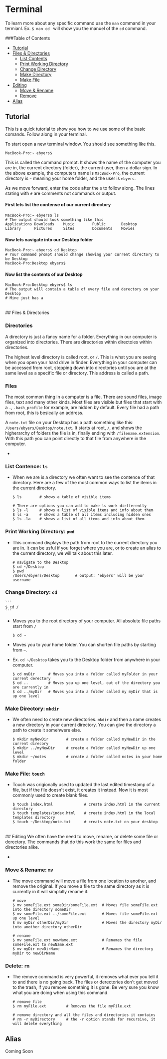 # Terminal
To learn more about any specific command use the ```man``` command in your termianl. Ex. ```$ man cd ``` will show you the manuel of the ```cd``` command.

###Table of Contents
* [Tutorial](#tutorial)
* [Files & Directories](#files--directories)
	* [List Contents](#list-contents-ls)
	* [Print Working Directory](#print-working-directory-pwd)
	* [Change Directory](#change-directory-cd)
	* [Make Directory](#make-directory-mkdir)
	* [Make File](#make-file-touch)
* [Editing](#editing)
	* [Move & Rename](#move--rename-mv)
	* [Remove](#remove-rm)
* [Alias](#alias)

## Tutorial
This is a quick tutorial to show you how to we use some of the basic comands. Follow along in your terminal. 

To start open a new terminal window. You should see something like this.

``` 
MacBook-Pro:~ ebyers$
```

This is called the command prompt. It shows the name of the computer you are in, the current directory (folder), the current user, then a dollar sign. In the above example, the computers name is ```MacBook-Pro```, the current directory is ```~``` meaning your home folder, and the user is ```ebyers```.

As we move forward, enter the code after the ```$``` to follow along. The lines stating with ```#``` are comments not commands or output.

#### First lets list the contense of our current directory
```
MacBook-Pro:~ ebyers$ ls
# The output should look something like this
Applications Downloads    Music        Public       Desktop      
Library      Pictures     Sites        Documents    Movies
```
#### Now lets navigate into our Desktop folder
```
MacBook-Pro:~ ebyers$ cd Desktop
# Your command prompt should change showing your current directory to be Desktop
MacBook-Pro:Desktop ebyers$
```
#### Now list the contents of our Desktop
```
MacBook-Pro:Desktop ebyers$ ls
# The output will contain a table of every file and derectory on your Desktop
# Mine just has a
```


<br>
## Files & Directories

### Directories
A directory is just a fancy name for a folder. Everything in our computer is organized into directories. There are directories within directoies within directories.

The highest level directory is called root, or ```/```. This is what you are seeing when you open your hard drive in finder. Everything in your computer can be accessed from root, stepping down into directories until you are at the same level as a specific file or directory. This address is called a path.

### Files
The most common thing in a computer is a file. There are sound files, image files, text and many other kinds. Most files are visible but files that start with a ```.```, 	```.bash_profile``` for example, are hidden by default. Every file had a path from root, this is besically an address.

A ```note.txt``` file on your Desktop has a path something like this: ```/Users/ebyers/Desktop/note.txt```. It starts at root, ```/```, and shows the higherarchy of folders the file is in, finally ending with ```/filename.extension```. With this path you can point directly to that file from anywhere in the computer.


-
### List Contence: ```ls```
* When we are is a directory we often want to see the contence of that directory. Here are a few of the most common ways to list the items in the current directory.

	```
	$ ls		# shows a table of visible items
	
	# There are options you can add to make ls work dirfferently
	$ ls -l		# shows a list of visible items and info about them
	$ ls -a		# shows a table of all items including hidden ones
	$ ls -la	# shows a list of all items and info about them
	```

### Print Working Directory: ```pwd```
* This command displays the path from root to the current directory you are in. It can be usful if you forget where you are, or to create an alias to the current directory, we will talk about this later.

	```
	# navigate to the Desktop
	$ cd ~/Desktop
	$ pwd
	/Users/ebyers/Desktop		# output: 'ebyers' will be your username
	```

### Change Directory: ```cd```
	``` 
	$ cd / 
	```
* Moves you to the root directory of your computer. All absolute file paths start from ```/```

	```
	$ cd ~
	```
* Moves you to your home folder. You can shorten file paths by starting from ```~```.
* Ex. ```cd ~/Desktop``` takes you to the Desktop folder from anywhere in your computer.

	```
	$ cd myDir 		# Moves you into a folder called myFolder in your current derectory
	$ cd ..			# Moves you up one level, out of the directory you are currently in
	$ cd ../myDir	# Moves you into a folder called my myDir that is up one level
	```

### Make Directory: ```mkdir```
* We often need to create new directories. ```mkdir``` and then a name creates a new directory in your current directory. You can give the directory a path to create it somehwere else. 

	```
	$ mkdir myNewDir 		# create a folder called myNewDir in the current direcory
	$ mkdir ../myNewDir		# create a folder called myNewDir up one level
	$ mkdir ~/notes			# create a folder called notes in your home folder
	```

### Make File: ```touch```
* Touch was origionally used to updated the last edited timestamp of a file, but if the file doesn't exist, it creates it instead. Now it is most commonly used to create blank files.

	```
	$ touch index.html				# create index.html in the current directory
	$ touch templates/index.html 	# create index.html in the local templates directory
	$ touch ~/Desktop/note.txt		# creats note.txt on your desktop
	```

<br>
## Editing
We often have the need to move, rename, or delete some file or derectory. The commands that do this work the same for files and directories alike.

-

### Move & Rename: ```mv```
* The move command will move a file from one location to another, and remove the original. If you move a file to the same directory as it is currently in it will simplally rename it.

	```
	# move
	$ mv someFile.ext someDir/someFile.ext	# Moves file someFile.ext into the directory someDir
	$ mv someFile.ext ../someFile.ext		# Moves file someFile.ext up one level
	$ mv myDir otherDir/myDir				# Moves the directory myDir into another directory otherDir
	
	# rename
	$ mv someFile.ext newName.ext			# Renames the file someFile.ext to newName.ext
	$ mv myDir newDirName 					# Renames the directory myDir to newDirName
	```


### Delete: ```rm``` 
* The remove command is very powerful, it removes what ever you tell it to and there is no going back. The files or derectories don't get moved to the trash, if you remove something it is gone. Be very sure you know what you are doing when using this command.

	```
	# remove file
	$ rm myFile.ext			# Removes the file myFile.ext
	
	# remove directory and all the files and directories it contains
	# rm -r myDirectory		# the -r option stands for recursive, it will delete everything
	```

## Alias
Coming Soon
